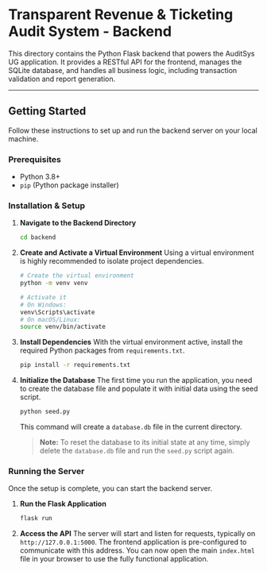 # Transparent Revenue & Ticketing Audit System - Backend

This directory contains the Python Flask backend that powers the AuditSys UG application. It provides a RESTful API for the frontend, manages the SQLite database, and handles all business logic, including transaction validation and report generation.

---

## Getting Started

Follow these instructions to set up and run the backend server on your local machine.

### Prerequisites
- Python 3.8+
- `pip` (Python package installer)

### Installation & Setup

1.  **Navigate to the Backend Directory**
    ```bash
    cd backend
    ```

2.  **Create and Activate a Virtual Environment**
    Using a virtual environment is highly recommended to isolate project dependencies.
    ```bash
    # Create the virtual environment
    python -m venv venv

    # Activate it
    # On Windows:
    venv\Scripts\activate
    # On macOS/Linux:
    source venv/bin/activate
    ```

3.  **Install Dependencies**
    With the virtual environment active, install the required Python packages from `requirements.txt`.
    ```bash
    pip install -r requirements.txt
    ```

4.  **Initialize the Database**
    The first time you run the application, you need to create the database file and populate it with initial data using the seed script.
    ```bash
    python seed.py
    ```
    This command will create a `database.db` file in the current directory.
    
    > **Note:** To reset the database to its initial state at any time, simply delete the `database.db` file and run the `seed.py` script again.

### Running the Server

Once the setup is complete, you can start the backend server.

1.  **Run the Flask Application**
    ```bash
    flask run
    ```

2.  **Access the API**
    The server will start and listen for requests, typically on `http://127.0.0.1:5000`. The frontend application is pre-configured to communicate with this address. You can now open the main `index.html` file in your browser to use the fully functional application.
